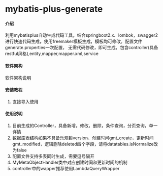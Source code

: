 # mybatis-plus-generate

#### 介绍
利用mybatisplus自动生成代码工具，结合springboot2.x、lombok，swagger2进行快速代码生成，使用freemaker模板生成，模板均可修改，配置文件generate.properties一次配置，
无需代码修改，即可生成，包含controller(具备restful风格),entity,mapper,mapper.xml,service

#### 软件架构
软件架构说明


#### 安装教程

1.  直接导入使用

#### 使用说明

1.  目前生成的Controller，具备新增，修改，删除，条件查询，分页查询，单一详情
2.  数据库表结构如果不具备乐观锁version，创建时间gmt_create，更新时间gmt_modified，逻辑删除deleted四个字段，请将datatables.isNormalize改为false
3.  配置文件支持多表同时生成，需要逗号隔开
4.  MyMetaObjectHandler类中对应创建时间和更新时间的机制
5.  controller中的wapper推荐使用LambdaQueryWrapper